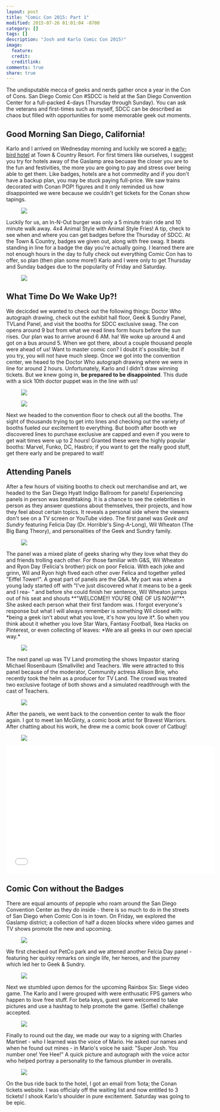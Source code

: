 ```yaml
---
layout: post
title: "Comic Con 2015: Part 1"
modified: 2015-07-26 01:01:04 -0700
category: []
tags: []
description: "Josh and Karlo Comic Con 2015!"
image:
  feature: 
  credit: 
  creditlink: 
comments: true
share: true
---
```


The undisputable mecca of geeks and nerds gather once a year in the Con of Cons. San Diego Comic Con #SDCC is held at the San Diego Convention Center for a full-packed 4-days (Thursday through Sunday). You can ask the veterans and first-times such as myself, SDCC can be described as chaos but filled with opportunities for some memorable geek out moments.

## Good Morning San Diego, California!
Karlo and I arrived on Wednesday morning and luckily we scored a [early-bird hotel](http://comic-con.org/cci/hotels) at Town & Country Resort. For first timers like ourselves, I suggest you try for hotels away of the Gaslamp area becuase the closer you are to the fun and festivities, the more you are going to pay and stress over being able to get them. Like badges, hotels are a hot commedity and if you don't have a backup plan, you may be stuck paying full-price. We saw trains decorated with Conan POP! figures and it only reminded us how disappointed we were because we couldn't get tickets for the Conan show tapings.
<figure>
	<img src="/images/comiccon15/1.jpg">
</figure>
Luckily for us, an In-N-Out burger was only a 5 minute train ride and 10 minute walk away. 4x4 Animal Style with Animal Style Fries! A tip, check to see when and where you can get badges before the Thursday of SDCC. At the Town & Country, badges we given out, along with free swag. It beats standing in line for a badge the day you're actually going. I learned there are not enough hours in the day to fully check out everything Comic Con has to offer, so plan (then plan some more!) Karlo and I were only to get Thursday and Sunday badges due to the popularity of Friday and Saturday.
<figure>
	<img src="/images/comiccon15/2.jpg">
</figure>

## What Time Do We Wake Up?!
We decicded we wanted to check out the following things: Doctor Who autograph drawing, check out the exhibit hall floor, Geek & Sundry Panel, TVLand Panel, and visit the booths for SDCC exclusive swag. The con opens around 9 but from what we read lines form hours before the sun rises. Our plan was to arrive around 6 AM. ha! We woke up around 4 and got on a bus around 5. When we got there, about a couple thousand people were ahead of us! Want to master comic con? I doubt it's possible; but if you try, you will not have much sleep. Once we got into the convention center, we heaed to the Doctor Who autograph drawing where we were in line for around 2 hours. Unfortunately, Karlo and I didn't draw winning tickets. But we knew going in, **be prepared to be disappointed**.  This dude with a sick 10th doctor puppet was in the line with us!
<figure>
	<img src="/images/comiccon15/3.jpg">
</figure>
<figure>
	<img src="/images/comiccon15/4.jpg">
</figure>
Next we headed to the convention floor to check out all the booths. The sight of thousands trying to get into lines and checking out the variety of booths fueled our excitement to everything. But booth after booth we discovered lines to purchase exclusive are capped and even if you were to get wait times were up to 2 hours! Granted these were the highly popular booths: Marvel, Funko, DC, Hasbro; if you want to get the really good stuff, get there early and be prepared to wait! 

## Attending Panels
After a few hours of visiting booths to check out merchandise and art, we headed to the San Diego Hyatt Indigo Ballroom for panels! Experiencing panels in person was breathtaking. It is a chance to see the celebrities in person as they answer questions about themselves, their projects, and how they feel about certain topics. It reveals a personal side where the viewers don't see on a TV screen or YouTube video. The first panel was *Geek and Sundry* featuring Felicia Day (Dr. Horrible's Sing-A-Long), Wil Wheaton (The Big Bang Theory), and personalities of the Geek and Sundry family.
<figure>
	<img src="/images/comiccon15/5.jpg">
</figure>
The panel was a mixed plate of geeks sharing why they love what they do and friends trolling each other. For those familiar with G&S, Wil Wheaton and Ryon Day (Felicia's brother) pick on poor Felicia. With each joke and grinn, Wil and Ryon high fived each other over Felica and together yelled "Eiffel Tower!". A great part of panels are the Q&A. My part was when a young lady started off with "I've just discovered what it means to be a geek and I rea- " and before she could finish her sentence, Wil Wheaton jumps out of his seat and shouts **"WELCOME!!! YOU'RE ONE OF US NOW!"**. She asked each person what their first fandom was. I forgot everyone's response but what I will always remember is something Wil closed with: *being a geek isn't about what you love, it's how you love it*. So when you think about it whether you love Star Wars, Fantasy Football, Ikea Hacks on Pinterest, or even collecting of leaves: *We are all geeks in our own special way.*
<figure>
	<img src="/images/comiccon15/6.jpg">
</figure>
The next panel up was TV Land promoting the shows Impastor staring Michael Rosenbaum (Smallville) and Teachers. We were attracted to this panel because of the moderator, Community actress Allison Brie, who recently took the helm as a producer for TV Land. The crowd was treated two exclusive footage of both shows and a simulated readthrough with the cast of Teachers.
<figure>
	<img src="/images/comiccon15/7.jpg">
</figure>
After the panels, we went back to the convention center to walk the floor again. I got to meet Ian McGinty, a comic book artist for Bravest Warriors. After chatting about his work, he drew me a comic book cover of Catbug! 
<figure>
	<img src="/images/comiccon15/8.jpg">	
</figure>

<iframe width="560" height="340" src="//www.youtube.com/embed/rFWb7DG7zTc" frameborder="0" allowfullscreen></iframe>
<br>

## Comic Con without the Badges

There are equal amounts of pepople who roam around the San Diego Convention Center as they do inside - there is so much to do in the streets of San Diego when Comic Con is in town. On Friday, we explored the Gaslamp district; a collection of half a dozen blocks where video games and TV shows promote the new and upcoming.
<figure>
	<img src="/images/comiccon15/9.jpg">	
</figure>
We first checked out PetCo park and we attened another Felcia Day panel - featuring her quirky remarks on single life, her heroes, and the journey which led her to Geek & Sundry.
<figure>
	<img src="/images/comiccon15/10.jpg">	
</figure>
Next we stumbled upon demos for the upcoming Rainbox Six: Siege video game. The Karlo and I were grouped with were enthusatic FPS gamers who happen to love free stuff. For beta keys, guest were welcomed to take pictures and use a hashtag to help promote the game. (Selfie) challenge accepted.
<figure>
	<img src="/images/comiccon15/11.jpg">	
</figure>
Finally to round out the day, we made our way to a signing with Charles Martinet - who I learned was the voice of Mario. He asked our names and when he found out mines - in Mario's voice he said: "Super Josh. You number one! Yee Hee!" A quick picture and autograph with the voice actor who helped portray a personality to the famous plumber in overalls.
<figure>
	<img src="/images/comiccon15/12.jpg">	
</figure>

On the bus ride back to the hotel, I got an email from 1iota; the Conan tickets website. I was officialy off the waiting list and now entitled to 3 tickets! I shook Karlo's shoulder in pure excitement. Saturday was going to be epic.







